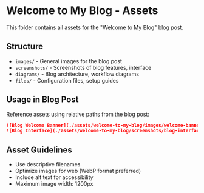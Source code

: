 # Welcome to My Blog - Assets

This folder contains all assets for the "Welcome to My Blog" blog post.

## Structure
- `images/` - General images for the blog post
- `screenshots/` - Screenshots of blog features, interface
- `diagrams/` - Blog architecture, workflow diagrams
- `files/` - Configuration files, setup guides

## Usage in Blog Post
Reference assets using relative paths from the blog post:
```markdown
![Blog Welcome Banner](./assets/welcome-to-my-blog/images/welcome-banner.png)
![Blog Interface](./assets/welcome-to-my-blog/screenshots/blog-interface.png)
```

## Asset Guidelines
- Use descriptive filenames
- Optimize images for web (WebP format preferred)
- Include alt text for accessibility
- Maximum image width: 1200px
